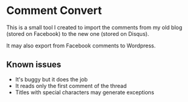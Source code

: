 # Comment Convert
This is a small tool I created to import the comments from my old blog (stored on Facebook) to the new one (stored on Disqus).

It may also export from Facebook comments to Wordpress.

## Known issues
* It's buggy but it does the job
* It reads only the first comment of the thread
* Titles with special characters may generate exceptions
